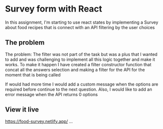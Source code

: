 # Survey form with React

In this assignment, I'm starting to use react states by implementing a Survey about food recipes that is connect with an API filtering by the user choices
## The problem

The problem: The filter was not part of the task but was a plus that I wanted to add and was challenging to implement all this logic together and make it works. To make it happen I have created a filter constructor function that concat all the answers selection and making a filter for the API for the moment that is being called 

If would had more time I would add a custom message when the options are required before continue to the next question. Also, I would like to add an error message when the API returns 0 options 

## View it live
https://food-survey.netlify.app/
...

